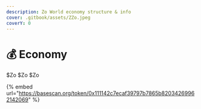 ```yaml
---
description: Zo World economy structure & info
cover: .gitbook/assets/ZZo.jpeg
coverY: 0
---
```


# 💰 Economy

$Zo $Zo $Zo

{% embed url="https://basescan.org/token/0x111142c7ecaf39797b7865b82034269962142069" %}
